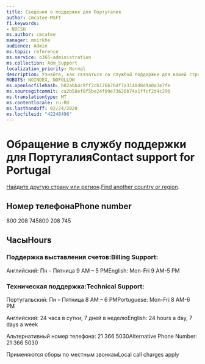 ```yaml
---
title: Сведения о поддержке для Португалия
author: cmcatee-MSFT
f1.keywords:
- NOCSH
ms.author: cmcatee
manager: mnirkhe
audience: Admin
ms.topic: reference
ms.service: o365-administration
ms.collection: Adm_Support
localization_priority: Normal
description: Узнайте, как связаться со службой поддержки для вашей страны или региона.
ROBOTS: NOINDEX, NOFOLLOW
ms.openlocfilehash: b82abb4c9ff2cb176b7bdf7a3148d8d9a0a3e7fe
ms.sourcegitcommit: ca2b58ef8f5be24f09e73620b74a1ffcf2d4c290
ms.translationtype: MT
ms.contentlocale: ru-RU
ms.lasthandoff: 02/24/2020
ms.locfileid: "42248496"
---
```

# <a name="contact-support-for-portugal"></a><span data-ttu-id="92282-103">Обращение в службу поддержки для Португалия</span><span class="sxs-lookup"><span data-stu-id="92282-103">Contact support for Portugal</span></span>

<span data-ttu-id="92282-104">[Найдите другую страну или регион](../contact-support-for-business-products.md).</span><span class="sxs-lookup"><span data-stu-id="92282-104">[Find another country or region](../contact-support-for-business-products.md).</span></span>

## <a name="phone-number"></a><span data-ttu-id="92282-105">Номер телефона</span><span class="sxs-lookup"><span data-stu-id="92282-105">Phone number</span></span>
<span data-ttu-id="92282-106">800 208 745</span><span class="sxs-lookup"><span data-stu-id="92282-106">800 208 745</span></span>

## <a name="hours"></a><span data-ttu-id="92282-107">Часы</span><span class="sxs-lookup"><span data-stu-id="92282-107">Hours</span></span>
### <a name="billing-support"></a><span data-ttu-id="92282-108">Поддержка выставления счетов:</span><span class="sxs-lookup"><span data-stu-id="92282-108">Billing Support:</span></span>

<span data-ttu-id="92282-109">Английский: Пн – Пятница 9 AM – 5 PM</span><span class="sxs-lookup"><span data-stu-id="92282-109">English: Mon-Fri 9 AM-5 PM</span></span>

### <a name="technical-support"></a><span data-ttu-id="92282-110">Техническая поддержка:</span><span class="sxs-lookup"><span data-stu-id="92282-110">Technical Support:</span></span>

<span data-ttu-id="92282-111">Португальский: Пн – Пятница 8 AM – 6 PM</span><span class="sxs-lookup"><span data-stu-id="92282-111">Portuguese: Mon-Fri 8 AM-6 PM</span></span>

<span data-ttu-id="92282-112">Английский: 24 часа в сутки, 7 дней в неделю</span><span class="sxs-lookup"><span data-stu-id="92282-112">English: 24 hours a day, 7 days a week</span></span>

<span data-ttu-id="92282-113">Альтернативный номер телефона: 21 366 5030</span><span class="sxs-lookup"><span data-stu-id="92282-113">Alternative Phone Number: 21 366 5030</span></span>

<span data-ttu-id="92282-114">Применяются сборы по местным звонкам</span><span class="sxs-lookup"><span data-stu-id="92282-114">Local call charges apply</span></span>